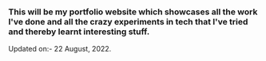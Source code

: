 ### This will be my portfolio website which showcases all the work I've done and all the crazy experiments in tech that I've tried and thereby learnt interesting stuff.

Updated on:- 22 August, 2022.